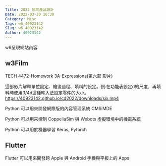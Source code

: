 ```yaml
---
Title: 2022 協同產品設計
Date: 2022-03-30 10:30
Category: Misc
Tags: w6_40923142
Slug: w6_40923142
Author: 40923142
---
```


w6呈現網站內容

<!-- PELICAN_END_SUMMARY -->

w3Film
----
TECH 4472-Homework 3A-Expressions(第六部 影片)

這部影片解釋單位設定、繪畫過程、填料的設定。例:在功能表設定d的尺度，再填料時使用3/4d這種輸入法設定零件的大小。
https://40923142.github.io/cd2022/downloads/six.mp4

Python 可以用來開發網際版的內容管理系統 CMSiMDE

Python 可以用來控制 CoppeliaSim 與 Webots 虛擬環境中的機電系統

Python 可以用於機器學習 Keras, Pytorch


Flutter
----

Flutter 可以用來開發跨 Apple 與 Android 手機與平板上的 Apps

